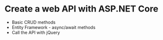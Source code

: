 # Create a web API with ASP.NET Core
- Basic CRUD methods
- Entity Framework - async/await methods
- Call the API with jQuery
